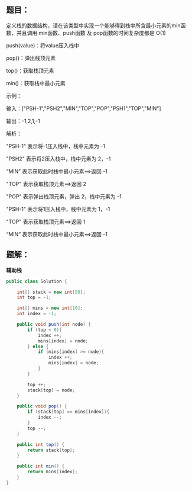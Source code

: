 ## 题目：

​		定义栈的数据结构，请在该类型中实现一个能够得到栈中所含最小元素的min函数，并且调用 min函数、push函数 及 pop函数的时间复杂度都是 O(1)



push(value)：将value压入栈中

pop()：弹出栈顶元素

top()：获取栈顶元素

min()：获取栈中最小元素

示例：

输入：["PSH-1","PSH2","MIN","TOP","POP","PSH1","TOP","MIN"]

输出：-1,2,1,-1

解析：

"PSH-1" 表示将-1压入栈中，栈中元素为 -1

"PSH2" 表示将2压入栈中，栈中元素为 2，-1

“MIN” 表示获取此时栈中最小元素==>返回 -1

"TOP" 表示获取栈顶元素==>返回 2

"POP" 表示弹出栈顶元素，弹出 2，栈中元素为 -1

"PSH-1" 表示将1压入栈中，栈中元素为 1，-1

"TOP" 表示获取栈顶元素==>返回 1

“MIN” 表示获取此时栈中最小元素==>返回 -1



## 题解：

**辅助栈**

```java
public class Solution {

    int[] stack = new int[50];
    int top = -1;

    int[] mins = new int[10];
    int index = -1;

    public void push(int node) {
        if (top < 0){
            index ++;
            mins[index] = node;
        } else {
            if (mins[index] >= node){
                index ++;
                mins[index] = node;
            }
        }

        top ++;
        stack[top] = node;
    }

    public void pop() {
        if (stack[top] == mins[index]){
            index --;
        }
        top --;
    }

    public int top() {
        return stack[top];
    }

    public int min() {
        return mins[index];
    }
}
```

